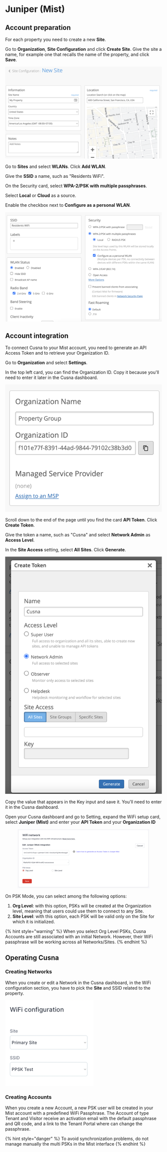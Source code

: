 # Juniper (Mist)

## Account preparation

For each property you need to create a new **Site**.

Go to **Organization**, **Site Configuration** and click **Create Site**. Give the site a name, for example one that recalls the name of the property, and click **Save**.

![](<../../.gitbook/assets/image (206).png>)

Go to **Sites** and select **WLANs**. Click **Add WLAN**.

Give the **SSID** a name, such as "Residents WiFi".

On the Security card, select **WPA-2/PSK with multiple passphrases**.&#x20;

Select **Local** or **Cloud** as a source.

Enable the checkbox next to **Configure as a personal WLAN**.



![](<../../.gitbook/assets/image (115).png>)

## Account integration

To connect Cusna to your Mist account, you need to generate an API Access Token and to retrieve your Organization ID.

Go to **Organization** and select **Settings**.

In the top left card, you can find the Organization ID. Copy it because you'll need to enter it later in the Cusna dashboard.

![](<../../.gitbook/assets/image (214).png>)



Scroll down to the end of the page until you find the card **API Token**. Click **Create Token**.

Give the token a name, such as "Cusna" and select **Network Admin** as **Access Level**.&#x20;

In the **Site Access** setting, select **All Sites**. Click **Generate**.

![](<../../.gitbook/assets/image (190).png>)

Copy the value that appears in the Key input and save it. You'll need to enter it in the Cusna dashboard.





Open your Cusna dashboard and go to Setting, expand the WiFi setup card, select **Juniper (Mist)** and enter your **API Token** and your **Organization ID**

<figure><img src="../../.gitbook/assets/image (112).png" alt=""><figcaption></figcaption></figure>

On PSK Mode, you can select among the following options:

1. **Org Level**: with this option, PSKs will be created at the Organization level, meaning that users could use them to connect to any Site.
2. **Site Level**: with this option, each PSK will be valid only on the Site for which it is initialized.

{% hint style="warning" %}
When you select Org Level PSKs, Cusna Accounts are still associated with an initial Network. However, their WiFi passphrase will be working across all Networks/Sites.
{% endhint %}



## Operating Cusna



### Creating Networks

When you create or edit a Network in the Cusna dashboard, in the WiFi configuration section, you have to pick the **Site** and SSID related to the property.



![](<../../.gitbook/assets/image (123).png>)



### Creating Accounts

When you create a new Account, a new PSK user will be created in your Mist account with a predefined WiFi Passphrase. The Account of type Tenant and Visitor receive an activation email with the default passphrase and QR code, and a link to the Tenant Portal where can change the passphrase.

{% hint style="danger" %}
To avoid synchronization problems, do not manage manually the multi PSKs in the Mist interface
{% endhint %}

